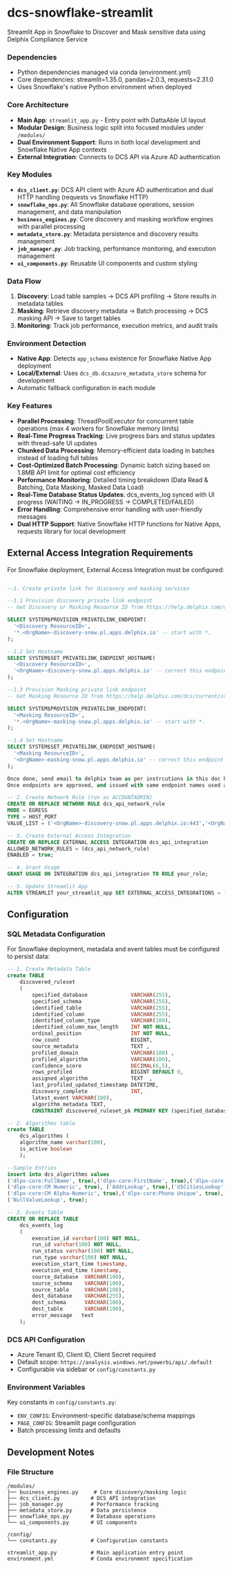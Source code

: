 # dcs-snowflake-streamlit
Streamlit App in Snowflake to Discover and Mask sensitive data using Delphix Compliance Service

### Dependencies
- Python dependencies managed via conda (environment.yml)
- Core dependencies: streamlit=1.35.0, pandas=2.0.3, requests=2.31.0
- Uses Snowflake's native Python environment when deployed

### Core Architecture
- **Main App**: `streamlit_app.py` - Entry point with DattaAble UI layout
- **Modular Design**: Business logic split into focused modules under `/modules/`
- **Dual Environment Support**: Runs in both local development and Snowflake Native App contexts
- **External Integration**: Connects to DCS API via Azure AD authentication

### Key Modules
- **`dcs_client.py`**: DCS API client with Azure AD authentication and dual HTTP handling (requests vs Snowflake HTTP)
- **`snowflake_ops.py`**: All Snowflake database operations, session management, and data manipulation
- **`business_engines.py`**: Core discovery and masking workflow engines with parallel processing
- **`metadata_store.py`**: Metadata persistence and discovery results management
- **`job_manager.py`**: Job tracking, performance monitoring, and execution management
- **`ui_components.py`**: Reusable UI components and custom styling

### Data Flow
1. **Discovery**: Load table samples → DCS API profiling → Store results in metadata tables
2. **Masking**: Retrieve discovery metadata → Batch processing → DCS masking API → Save to target tables
3. **Monitoring**: Track job performance, execution metrics, and audit trails

### Environment Detection
- **Native App**: Detects `app_schema` existence for Snowflake Native App deployment
- **Local/External**: Uses `dcs_db.dcsazure_metadata_store` schema for development
- Automatic fallback configuration in each module

### Key Features
- **Parallel Processing**: ThreadPoolExecutor for concurrent table operations (max 4 workers for Snowflake memory limits)
- **Real-Time Progress Tracking**: Live progress bars and status updates with thread-safe UI updates
- **Chunked Data Processing**: Memory-efficient data loading in batches instead of loading full tables
- **Cost-Optimized Batch Processing**: Dynamic batch sizing based on 1.8MB API limit for optimal cost efficiency
- **Performance Monitoring**: Detailed timing breakdown (Data Read & Batching, Data Masking, Masked Data Load)
- **Real-Time Database Status Updates**: dcs_events_log synced with UI progress (WAITING → IN_PROGRESS → COMPLETED/FAILED)
- **Error Handling**: Comprehensive error handling with user-friendly messages
- **Dual HTTP Support**: Native Snowflake HTTP functions for Native Apps, requests library for local development

## External Access Integration Requirements

For Snowflake deployment, External Access Integration must be configured:

```sql

--1. Create private link for discovery and masking services

--1.1 Provision discovery private link endpoint
-- Get Discovery or Masking Resource ID from https://help.delphix.com/dcs/current/content/docs/setting_up_adf_private_link_with_dcs.htm

SELECT SYSTEM$PROVISION_PRIVATELINK_ENDPOINT(
  '<Discovery ResourceID>',
  '*.<OrgName>-discovery-snow.pl.apps.delphix.io' -- start with *.
);

--1.2 Set Hostname
SELECT SYSTEM$SET_PRIVATELINK_ENDPOINT_HOSTNAME(
  '<Discovery ResourceID>',
  '<OrgName>-discovery-snow.pl.apps.delphix.io' -- correct this endpoint value without *
);

--1.3 Provision Masking private link endpoint
-- Get Masking Resource ID from https://help.delphix.com/dcs/current/content/docs/setting_up_adf_private_link_with_dcs.htm

SELECT SYSTEM$PROVISION_PRIVATELINK_ENDPOINT(
  '<Masking ResourceID>',
  '*.<OrgName>-masking-snow.pl.apps.delphix.io' -- start with *.
);

--1.4 Set Hostname
SELECT SYSTEM$SET_PRIVATELINK_ENDPOINT_HOSTNAME(
  '<Masking ResourceID>',
  '<OrgName>-masking-snow.pl.apps.delphix.io' -- correct this endpoint value without *
);

Once done, send email to delphix team as per instrcutions in this doc https://help.delphix.com/dcs/current/content/docs/setting_up_adf_private_link_with_dcs.htm, to approve the endpoints.
Once endpoints are approved, and issued with same endpoint names used above, create network rule.

-- 2. Create Network Rule (run as ACCOUNTADMIN)
CREATE OR REPLACE NETWORK RULE dcs_api_network_rule
MODE = EGRESS
TYPE = HOST_PORT
VALUE_LIST = ('<OrgName>-discovery-snow.pl.apps.delphix.io:443','<OrgName>-masking-snow.pl.apps.delphix.io:443', 'login.microsoftonline.com:443');

-- 3. Create External Access Integration  
CREATE OR REPLACE EXTERNAL ACCESS INTEGRATION dcs_api_integration
ALLOWED_NETWORK_RULES = (dcs_api_network_rule)
ENABLED = true;

-- 4. Grant Usage
GRANT USAGE ON INTEGRATION dcs_api_integration TO ROLE your_role;

-- 5. Update Streamlit App
ALTER STREAMLIT your_streamlit_app SET EXTERNAL_ACCESS_INTEGRATIONS = (dcs_api_integration);
```

## Configuration

### SQL Metadata Configuration

For Snowflake deployment, metadata and event tables must be configured to persist data:

```sql
-- 1. Create Metadata Table
create TABLE 
    discovered_ruleset 
    ( 
        specified_database              VARCHAR(255),
        specified_schema                VARCHAR(255),
        identified_table                VARCHAR(255),
        identified_column               VARCHAR(255),
        identified_column_type          VARCHAR(100),
        identified_column_max_length    INT NOT NULL, 
        ordinal_position                INT NOT NULL, 
        row_count                       BIGINT, 
        source_metadata                 TEXT ,
        profiled_domain                 VARCHAR(100) ,
        profiled_algorithm              VARCHAR(100),
        confidence_score                DECIMAL(6,5), 
        rows_profiled                   BIGINT DEFAULT 0, 
        assigned_algorithm              TEXT  ,
        last_profiled_updated_timestamp DATETIME, 
        discovery_complete              INT, 
        latest_event VARCHAR(100), 
        algorithm_metadata TEXT,
        CONSTRAINT discovered_ruleset_pk PRIMARY KEY (specified_database, specified_schema , identified_table, identified_column));

-- 2. Algorithms table
create TABLE 
    dcs_algorithms (
    algorithm_name varchar(100),
    is_active boolean
    );

--Sample Entries
insert into dcs_algorithms values
('dlpx-core:FullName', true),('dlpx-core:FirstName', true),('dlpx-core:LastName', true),('DateShiftDiscrete', true),
('dlpx-core:CM Numeric', true), ('AddrLookup', true),('USCitiesLookup', true), ('USstatecodesLookup', true),
('dlpx-core:CM Alpha-Numeric', true),('dlpx-core:Phone Unique', true), ('dlpx-core:Email Unique', true),
('NullValueLookup', true);  

-- 3. Events Table
CREATE OR REPLACE TABLE 
    dcs_events_log 
    ( 
        execution_id varchar(100) NOT NULL,
        run_id varchar(100) NOT NULL, 
        run_status varchar(100) NOT NULL,
        run_type varchar(100) NOT NULL,
        execution_start_time timestamp, 
        execution_end_time timestamp, 
        source_database  VARCHAR(100), 
        source_schema    VARCHAR(100), 
        source_table     VARCHAR(100), 
        dest_database    VARCHAR(255), 
        dest_schema      VARCHAR(100), 
        dest_table       VARCHAR(100),
        error_message   text 
    );

```

### DCS API Configuration
- Azure Tenant ID, Client ID, Client Secret required
- Default scope: `https://analysis.windows.net/powerbi/api/.default`
- Configurable via sidebar or `config/constants.py`

### Environment Variables
Key constants in `config/constants.py`:
- `ENV_CONFIG`: Environment-specific database/schema mappings
- `PAGE_CONFIG`: Streamlit page configuration
- Batch processing limits and defaults

## Development Notes

### File Structure
```
/modules/
├── business_engines.py     # Core discovery/masking logic
├── dcs_client.py          # DCS API integration
├── job_manager.py         # Performance tracking
├── metadata_store.py      # Data persistence
├── snowflake_ops.py       # Database operations
└── ui_components.py       # UI components

/config/
└── constants.py           # Configuration constants

streamlit_app.py           # Main application entry point
environment.yml            # Conda environment specification
```


